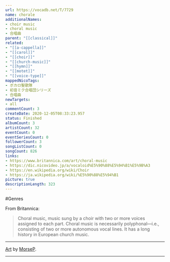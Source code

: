 ```yaml
---
url: https://vocadb.net/T/7729
name: chorale
additionalNames: 
- choir music
- choral music
- 合唱曲
parent: "[[classical]]"
related:
- "[[a-cappella]]"
- "[[carol]]"
- "[[choir]]"
- "[[church-music]]"
- "[[hymn]]"
- "[[motet]]"
- "[[voice-type]]"
mappedNicoTags:
- ボカロ聖歌隊
- 初音ミク合唱団シリーズ 
- 合唱曲
newTargets:
- all
commentCount: 3
createDate: 2020-12-05T08:33:23.957
status: Finished
albumCount: 3
artistCount: 32
eventCount: 0
eventSeriesCount: 0
followerCount: 3
songListCount: 0
songCount: 826
links: 
- https://www.britannica.com/art/choral-music
- https://dic.nicovideo.jp/a/vocaloid%E5%90%88%E5%94%B1%E5%9B%A3
- https://en.wikipedia.org/wiki/Choir
- https://ja.wikipedia.org/wiki/%E5%90%88%E5%94%B1
picture: true
descriptionLength: 323
---
```


#Genres

From Britannica:

>Choral music, music sung by a choir with two or more voices assigned to each part. Choral music is necessarily polyphonal—i.e., consisting of two or more autonomous vocal lines. It has a long history in European church music.

---
[Art](https://piapro.jp/t/2qt8) by [MorseP](https://vocadb.net/Ar/59553).

---

